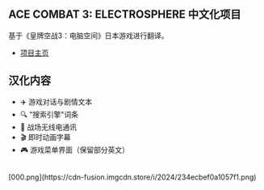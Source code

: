 ## ACE COMBAT 3: ELECTROSPHERE 中文化项目

基于《皇牌空战3：电脑空间》日本游戏进行翻译。

- [项目主页](https://ailyth99.github.io/ac3es/)



## 汉化内容

- ✈️ 游戏对话与剧情文本
- 🔍 "搜索引擎"词条
- 📡 战场无线电通讯
- 🎬 即时动画字幕
- 🎮 游戏菜单界面（保留部分英文）
<br>
[000.png](https://cdn-fusion.imgcdn.store/i/2024/234ecbef0a1057f1.png)





